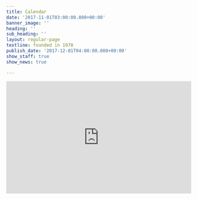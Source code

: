 ```yaml
---
title: Calendar
date: '2017-11-01T03:00:00.000+00:00'
banner_image: ''
heading: ''
sub_heading: ''
layout: regular-page
textline: founded in 1978
publish_date: '2017-12-01T04:00:00.000+00:00'
show_staff: true
show_news: true

---
```

<iframe src="https://www.google.com/calendar/embed?showTitle=0&amp;showPrint=0&amp;showCalendars=0&amp;height=400&amp;wkst=1&amp;bgcolor=%23FFFFFF&amp;src=sumchoir%40gmail.com&amp;color=%232952A3&amp;ctz=America%2FHalifax" style=" border-width:0 " width="98%" height="300" frameborder="0" scrolling="no"></iframe>